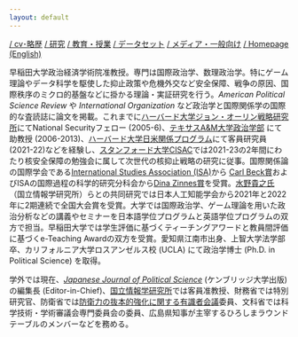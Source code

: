 ```yaml
---
layout: default
---
```

[/ cv･略歴](./about.html) [/ 研究](http://www.f.waseda.jp/kurizaki/research.html) [/ 教育・授業](./teaching.html) [/ データセット](http://www.f.waseda.jp/kurizaki/data.html) [/ メディア・一般向け](./media.html) [/ Homepage (English)](https://skurizaki.github.io)

早稲田大学政治経済学術院准教授。専門は国際政治学、数理政治学。特にゲーム理論やデータ科学を駆使した抑止政策や危機外交など安全保障、戦争の原因、国際秩序のミクロ的基盤などに掛かる理論・実証研究を行う。<i>American Political Science Review</i> や <i>International Organization</i> など政治学と国際関係学の国際的な査読誌に論文を掲載。これまでに[ハーバード大学ジョン・オーリン戦略研究所](https://www.wcfia.harvard.edu/olin/)にてNational Securityフェロー (2005-6)、[テキサスA&M大学政治学部](https://bush.tamu.edu/pols/) にて助教授 (2006-2013)、[ハーバード大学日米関係プログラム](https://us-japan.wcfia.harvard.edu/galleries/affiliate-experience)にて客員研究員 (2021-22)などを経験し、[スタンフォード大学CISAC](https://cisac.fsi.stanford.edu)では2021-23の2年間にわたり核安全保障の勉強会に属して次世代の核抑止戦略の研究に従事。国際関係論の国際学会である[International Studies Association (ISA)](https://www.isanet.org)から [Carl Beck賞](https://www.isanet.org/Programs/Awards/Carl-Beck)およびISAの国際過程の科学的研究分科会から[Dina Zinnes賞](https://www.isanet.org/Programs/Awards/Dina-Zinnes)を受賞。[水野貴之氏](https://www.nii.ac.jp/faculty/society/mizuno_takayuki/)（国立情報学研究所）らとの共同研究では日本人工知能学会から2021年と2022年に2期連続で全国大会賞を受賞。大学では国際政治学、ゲーム理論を用いた政治分析などの講義やセミナーを日本語学位プログラムと英語学位プログラムの双方で担当。早稲田大学では学生評価に基づくティーチングアワードと教員間評価に基づくe-Teaching Awardの双方を受賞。愛知県江南市出身、上智大学法学部卒、カリフォルニア大学ロスアンゼルス校 (UCLA) にて政治学博士 (Ph.D. in Political Science) を取得。

学外では現在、[<i>Japanese Journal of Political Science</i>](https://www.cambridge.org/core/journals/japanese-journal-of-political-science) (ケンブリッジ大学出版)の編集長 (Editor-in-Chief)、[国立情報学研究所](https://www.nii.ac.jp/faculty/list/visiting-profs/)では客員准教授、財務省では特別研究官、防衛省では[防衛力の抜本的強化に関する有識者会議](https://www.mod.go.jp/j/policy/agenda/meeting/drastic-reinforcement/index.html)委員、文科省では科学技術・学術審議会専門委員会の委員、広島県知事が主宰するひろしまラウンドテーブルのメンバーなどを務める。
